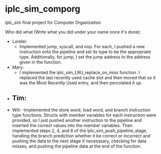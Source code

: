 # iplc_sim_comporg
iplc_sim final project for Computer Organization

Who did what (Write what you did under your name once it's done):
- Lorelei:
  - Implemented jump, syscall, and nop. For each, I pushed a new instruction onto the pipeline
    and set its type to be the appropriate type. Additionally, for jump, I set the jump address
    to the address given in the function.
- Mary:
  - I implemented the iplc_sim_LRU_replace_on_miss function. I replaced the last recently
    used cache slot and then moved that so it was the Most Recently Used entry, and then
    percolated it up.
- Tim:
  -
- Will:
  -Implemented the store word, load word, and branch instruction type functions. Structs with member variables for each instruction were provided, so I just pushed another instruction to the pipeline and inserted the correct values into the member variables. Then implemented steps 2, 4, and 6 of the iplc_sim_push_pipeline_stage, handling the branch prediction whether it be correct or incorrect and pushing the data to the next stage if necesssary, checking for data misses, and pushing the pipeline data at the end of the function.
